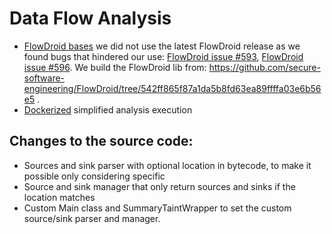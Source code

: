 # Data Flow Analysis

* [FlowDroid bases](libs/) we did not use the latest FlowDroid release as we found bugs that hindered our use: [FlowDroid issue #593](https://github.com/secure-software-engineering/FlowDroid/issues/593), [FlowDroid issue #596](https://github.com/secure-software-engineering/FlowDroid/issues/596). We build the FlowDroid lib from: https://github.com/secure-software-engineering/FlowDroid/tree/542ff865f87a1da5b8fd63ea89ffffa03e6b56e5 .
* [Dockerized](docker/) simplified analysis execution

## Changes to the source code:
* Sources and sink parser with optional location in bytecode, to make it possible only considering specific
* Source and sink manager that only return sources and sinks if the location matches
* Custom Main class and SummaryTaintWrapper to set the custom source/sink parser and manager.